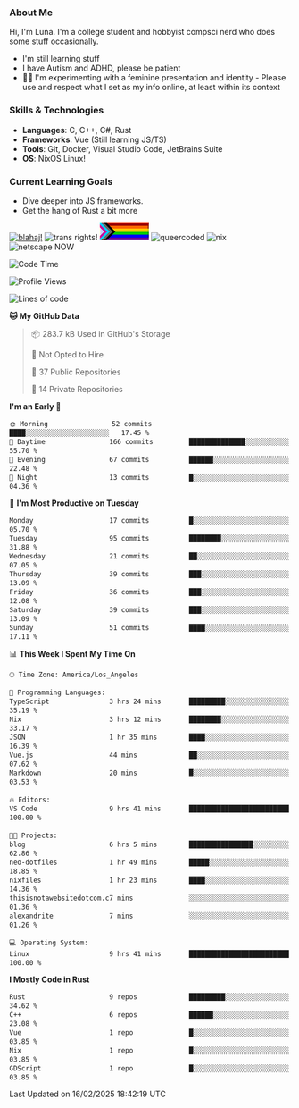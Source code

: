 ### About Me
Hi, I'm Luna. I'm a college student and hobbyist compsci nerd who does some stuff occasionally.

- I'm still learning stuff
- I have Autism and ADHD, please be patient
- 🏳️‍⚧️ I'm experimenting with a feminine presentation and identity - Please use and respect what I set as my info online, at least within its context

### Skills & Technologies
- **Languages**: C, C++, C#, Rust
- **Frameworks**: Vue (Still learning JS/TS)
- **Tools**: Git, Docker, Visual Studio Code, JetBrains Suite
- **OS**: NixOS Linux!

### Current Learning Goals
- Dive deeper into JS frameworks.
- Get the hang of Rust a bit more

[![blahaj!](https://isabelroses.com/static/badges/badges/love_blahaj.gif)](https://www.ikea.com/us/en/p/blahaj-soft-toy-shark-90373590/)
![trans rights!](https://isabelroses.com/static/badges/badges/transnow.png)
![progress pride](https://raw.githubusercontent.com/TheFelidae/88x31/refs/heads/main/images/pride/badge_progress.png?raw=true)
![queercoded](https://isabelroses.com/static/badges/badges/queercoded.webp)
![nix](https://isabelroses.com/static/badges/badges/nix.gif)
![netscape NOW](https://cyber.dabamos.de/88x31/netscapenow30.gif)

<!--START_SECTION:waka-->
![Code Time](http://img.shields.io/badge/Code%20Time-158%20hrs%2010%20mins-blue)

![Profile Views](http://img.shields.io/badge/Profile%20Views-0-blue)

![Lines of code](https://img.shields.io/badge/From%20Hello%20World%20I%27ve%20Written-225.7%20thousand%20lines%20of%20code-blue)

**🐱 My GitHub Data** 

> 📦 283.7 kB Used in GitHub's Storage 
 > 
> 🚫 Not Opted to Hire
 > 
> 📜 37 Public Repositories 
 > 
> 🔑 14 Private Repositories 
 > 
**I'm an Early 🐤** 

```text
🌞 Morning                52 commits          ████░░░░░░░░░░░░░░░░░░░░░   17.45 % 
🌆 Daytime                166 commits         ██████████████░░░░░░░░░░░   55.70 % 
🌃 Evening                67 commits          ██████░░░░░░░░░░░░░░░░░░░   22.48 % 
🌙 Night                  13 commits          █░░░░░░░░░░░░░░░░░░░░░░░░   04.36 % 
```
📅 **I'm Most Productive on Tuesday** 

```text
Monday                   17 commits          █░░░░░░░░░░░░░░░░░░░░░░░░   05.70 % 
Tuesday                  95 commits          ████████░░░░░░░░░░░░░░░░░   31.88 % 
Wednesday                21 commits          ██░░░░░░░░░░░░░░░░░░░░░░░   07.05 % 
Thursday                 39 commits          ███░░░░░░░░░░░░░░░░░░░░░░   13.09 % 
Friday                   36 commits          ███░░░░░░░░░░░░░░░░░░░░░░   12.08 % 
Saturday                 39 commits          ███░░░░░░░░░░░░░░░░░░░░░░   13.09 % 
Sunday                   51 commits          ████░░░░░░░░░░░░░░░░░░░░░   17.11 % 
```


📊 **This Week I Spent My Time On** 

```text
🕑︎ Time Zone: America/Los_Angeles

💬 Programming Languages: 
TypeScript               3 hrs 24 mins       █████████░░░░░░░░░░░░░░░░   35.19 % 
Nix                      3 hrs 12 mins       ████████░░░░░░░░░░░░░░░░░   33.17 % 
JSON                     1 hr 35 mins        ████░░░░░░░░░░░░░░░░░░░░░   16.39 % 
Vue.js                   44 mins             ██░░░░░░░░░░░░░░░░░░░░░░░   07.62 % 
Markdown                 20 mins             █░░░░░░░░░░░░░░░░░░░░░░░░   03.53 % 

🔥 Editors: 
VS Code                  9 hrs 41 mins       █████████████████████████   100.00 % 

🐱‍💻 Projects: 
blog                     6 hrs 5 mins        ████████████████░░░░░░░░░   62.86 % 
neo-dotfiles             1 hr 49 mins        █████░░░░░░░░░░░░░░░░░░░░   18.85 % 
nixfiles                 1 hr 23 mins        ████░░░░░░░░░░░░░░░░░░░░░   14.36 % 
thisisnotawebsitedotcom.c7 mins              ░░░░░░░░░░░░░░░░░░░░░░░░░   01.36 % 
alexandrite              7 mins              ░░░░░░░░░░░░░░░░░░░░░░░░░   01.26 % 

💻 Operating System: 
Linux                    9 hrs 41 mins       █████████████████████████   100.00 % 
```

**I Mostly Code in Rust** 

```text
Rust                     9 repos             █████████░░░░░░░░░░░░░░░░   34.62 % 
C++                      6 repos             ██████░░░░░░░░░░░░░░░░░░░   23.08 % 
Vue                      1 repo              █░░░░░░░░░░░░░░░░░░░░░░░░   03.85 % 
Nix                      1 repo              █░░░░░░░░░░░░░░░░░░░░░░░░   03.85 % 
GDScript                 1 repo              █░░░░░░░░░░░░░░░░░░░░░░░░   03.85 % 
```




 Last Updated on 16/02/2025 18:42:19 UTC
<!--END_SECTION:waka-->
